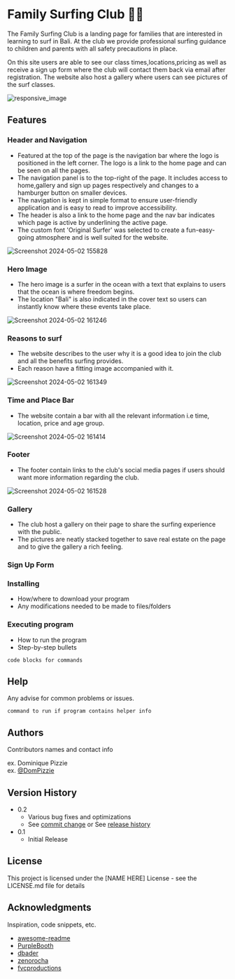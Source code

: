 # Family Surfing Club :surfing_man:

The Family Surfing Club is a landing page for families that are interested in learning to surf in Bali.
At the club we provide professional surfing guidance to children and parents with all safety precautions in place.

On this site users are able to see our class times,locations,pricing as well as receive a sign up form where the club will contact them back via email after registration. 
The website also host a gallery where users can see pictures of the surf classes.

![responsive_image](https://github.com/nvanderwalt/Kids-Surfing-Club/assets/167864987/1ff47e76-a9e3-404c-a7b7-6d874fe267b4)

## Features

### Header and Navigation

* Featured at the top of the page is the navigation bar where the logo is positioned in the left corner. The logo is a link to the home page and can be seen on all the pages.
* The navigation panel is to the top-right of the page. It includes access to home,gallery and sign up pages respectively and changes to a hamburger button on smaller devices.
* The navigation is kept in simple format to ensure user-friendly application and is easy to read to improve accessibility.
* The header is also a link to the home page and the nav bar indicates which page is active by underlining the active page.
* The custom font 'Original Surfer' was selected to create a fun-easy-going atmosphere and is well suited for the website.

![Screenshot 2024-05-02 155828](https://github.com/nvanderwalt/Kids-Surfing-Club/assets/167864987/24f8d4f7-1b2e-4a65-8baf-85944ed1fb15)

### Hero Image

* The hero image is a surfer in the ocean with a text that explains to users that the ocean is where freedom begins.
* The location "Bali" is also indicated in the cover text so users can instantly know where these events take place. 

![Screenshot 2024-05-02 161246](https://github.com/nvanderwalt/Kids-Surfing-Club/assets/167864987/45982227-c2f1-46ab-a21b-fe9e5063aa3e)

### Reasons to surf

* The website describes to the user why it is a good idea to join the club and all the benefits surfing provides.
* Each reason have a fitting image accompanied with it.

![Screenshot 2024-05-02 161349](https://github.com/nvanderwalt/Kids-Surfing-Club/assets/167864987/67ae89ae-d18e-42f6-b2ad-24b0ae0e545a)

### Time and Place Bar

* The website contain a bar with all the relevant information i.e time, location, price and age group.

![Screenshot 2024-05-02 161414](https://github.com/nvanderwalt/Kids-Surfing-Club/assets/167864987/f7a809d8-16dc-46b3-ad3b-ec1dcf7123cd)

### Footer

* The footer contain links to the club's social media pages if users should want more information regarding the club.

![Screenshot 2024-05-02 161528](https://github.com/nvanderwalt/Kids-Surfing-Club/assets/167864987/453647f6-e866-4a55-b436-62c11a03f9fd)

### Gallery

* The club host a gallery on their page to share the surfing experience with the public.
* The pictures are neatly stacked together to save real estate on the page and to give the gallery a rich feeling.
  


### Sign Up Form



### Installing

* How/where to download your program
* Any modifications needed to be made to files/folders

### Executing program

* How to run the program
* Step-by-step bullets
```
code blocks for commands
```

## Help

Any advise for common problems or issues.
```
command to run if program contains helper info
```

## Authors

Contributors names and contact info

ex. Dominique Pizzie  
ex. [@DomPizzie](https://twitter.com/dompizzie)

## Version History

* 0.2
    * Various bug fixes and optimizations
    * See [commit change]() or See [release history]()
* 0.1
    * Initial Release

## License

This project is licensed under the [NAME HERE] License - see the LICENSE.md file for details

## Acknowledgments

Inspiration, code snippets, etc.
* [awesome-readme](https://github.com/matiassingers/awesome-readme)
* [PurpleBooth](https://gist.github.com/PurpleBooth/109311bb0361f32d87a2)
* [dbader](https://github.com/dbader/readme-template)
* [zenorocha](https://gist.github.com/zenorocha/4526327)
* [fvcproductions](https://gist.github.com/fvcproductions/1bfc2d4aecb01a834b46)

